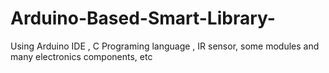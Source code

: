 # Arduino-Based-Smart-Library-
Using Arduino IDE , C Programing language , IR sensor, some modules and many electronics components, etc  
